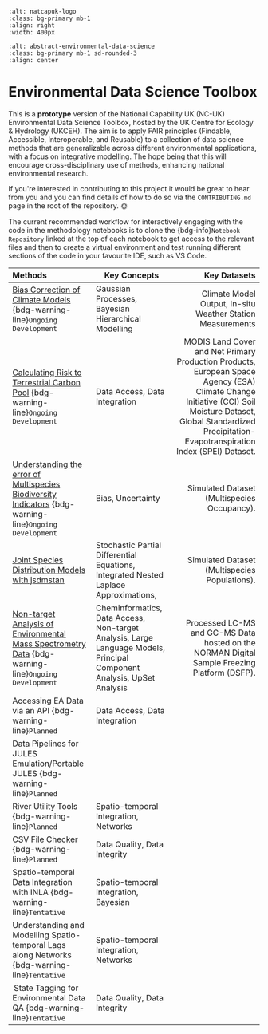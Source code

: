 ```{image} images/NatCapUK_colour.png
:alt: natcapuk-logo
:class: bg-primary mb-1
:align: right
:width: 400px
```

```{image} images/eds-abstract-image.jpg 
:alt: abstract-environmental-data-science
:class: bg-primary mb-1 sd-rounded-3
:align: center
```

# Environmental Data Science Toolbox

This is a **prototype** version of the National Capability UK (NC-UK) Environmental Data Science Toolbox, hosted by the UK Centre for Ecology & Hydrology (UKCEH). The aim is to apply FAIR principles (Findable, Accessible, Interoperable, and Reusable) to a collection of data science methods that are generalizable across different environmental applications, with a focus on integrative modelling. The hope being that this will encourage cross-disciplinary use of methods, enhancing national environmental research. 

If you're interested in contributing to this project it would be great to hear from you and you can find details of how to do so via the `CONTRIBUTING.md` page in the root of the repository. 🌞

The current recommended workflow for interactively engaging with the code in the methodology notebooks is to clone the {bdg-info}`Notebook Repository` linked at the top of each notebook to get access to the relevant files and then to create a virtual environment and test running different sections of the code in your favourite IDE, such as VS Code.  

| Methods | Key Concepts | Key Datasets |
| :--- | --- | ---: |
| [Bias Correction of Climate Models](<../methods/ds-toolbox-notebook-biascorrection/bias-correction>) {bdg-warning-line}`Ongoing Development`| Gaussian Processes, Bayesian Hierarchical Modelling | Climate Model Output, In-situ Weather Station Measurements 
| [Calculating Risk to Terrestrial Carbon Pool](<../methods/ds-toolbox-notebook-risk-terrestrial-carbon-pool/RiskQuantificationNotebook>) {bdg-warning-line}`Ongoing Development` | Data Access, Data Integration | MODIS Land Cover and Net Primary Production Products, European Space Agency (ESA) Climate Change Initiative (CCI) Soil Moisture Dataset, Global Standardized Precipitation-Evapotranspiration Index (SPEI) Dataset.
| [Understanding the error of Multispecies Biodiversity Indicators](<../methods/ds-toolbox-notebook-multispecies-biodiversity-indicators/msbi-error>) {bdg-warning-line}`Ongoing Development` | Bias, Uncertainty | Simulated Dataset (Multispecies Occupancy).
| [Joint Species Distribution Models with jsdmstan](<../methods/ds-toolbox-notebook-jsdmstan/jsdmstan-book>) | Stochastic Partial Differential Equations, Integrated Nested Laplace Approximations,  | Simulated Dataset (Multispecies Populations).
| [Non-target Analysis of Environmental Mass Spectrometry Data](<../methods/DSFP-PyExplorer/notebooks/ds-toolbox-notebook-nta-analysis>) {bdg-warning-line}`Ongoing Development` | Cheminformatics, Data Access, Non-target Analysis, Large Language Models, Principal Component Analysis, UpSet Analysis | Processed LC-MS and GC-MS Data hosted on the NORMAN Digital Sample Freezing Platform (DSFP).
| Accessing EA Data via an API {bdg-warning-line}`Planned` | Data Access, Data Integration | |
| Data Pipelines for JULES Emulation/Portable JULES {bdg-warning-line}`Planned` | | |
| River Utility Tools {bdg-warning-line}`Planned` | Spatio-temporal Integration, Networks | |
| CSV File Checker {bdg-warning-line}`Planned` | Data Quality, Data Integrity | |
| Spatio-temporal Data Integration with INLA {bdg-warning-line}`Tentative` | Spatio-temporal Integration, Bayesian | | 
| Understanding and Modelling Spatio-temporal Lags along Networks {bdg-warning-line}`Tentative` | Spatio-temporal Integration, Networks | |
| State Tagging for Environmental Data QA {bdg-warning-line}`Tentative` | Data Quality, Data Integrity | |

<br>

<!-- | Joint Species Distribution Models in Stan {bdg-warning-line}`Planned` | Stochastic Partial Differential Equations, Integrated Nested Laplace Approximations | UK Butterfly Monitoring Scheme (UKBMS), British Trust for Ornithology (BTO), Environment Agency (EA), Citizen Science Anglers' Riverfly Monitoring Initiative
| Decomposing Error in Multispecies Indicators {bdg-warning-line}`Planned` | Multivariate Methods, Uncertainty, Theory | | -->

<!-- | Methods | Generalisability |
| :--- | ---: |
| [Bias Correction of Climate Models](<../notebooks/methods/Bias_Correction_Application/walkthrough_tutorial/Walkthrough Tutorial>) {bdg-warning-line}`Ongoing Development` | Combining good-coverage biased datasets with poor-coverage unbiased datasets. Modelling uncertainty when interpolating spatial and/or temporal data. 
| Joint Species Distribution Models in Stan {bdg-warning-line}`Planned` | 
| Decomposing Error in Multispecies Indicators {bdg-warning-line}`Planned` | 
| Accessing EA Data via an API {bdg-warning-line}`Planned` | 
| Data Pipelines for JULES Emulation/Portable JULES {bdg-warning-line}`Planned` |
| River Utility Tools {bdg-warning-line}`Planned` | 
| CSV File Checker {bdg-warning-line}`Planned` |
| Spatio-temporal Data Integration with INLA {bdg-warning-line}`Tentative` |
| Understanding and Modelling Spatio-temporal Lags along Networks {bdg-warning-line}`Tentative` |
| State Tagging for Environmental Data QA {bdg-warning-line}`Tentative` |  -->